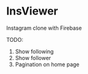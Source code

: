 # InsViewer
Instagram clone with Firebase

TODO:  
1. Show following
2. Show follower
3. Pagination on home page
